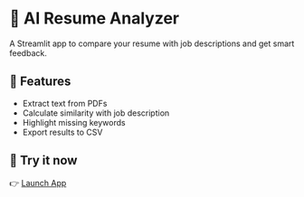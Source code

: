 # 📄 AI Resume Analyzer

A Streamlit app to compare your resume with job descriptions and get smart feedback.

## 🧠 Features
- Extract text from PDFs
- Calculate similarity with job description
- Highlight missing keywords
- Export results to CSV

## 🚀 Try it now
👉 [Launch App](https://goitresume.streamlit.app/)
